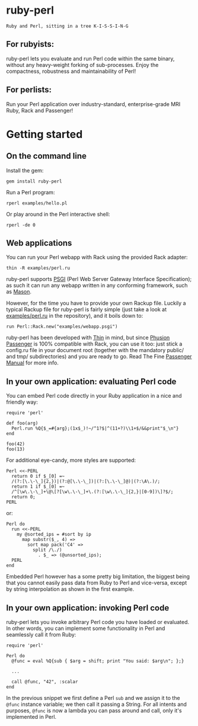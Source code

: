 ruby-perl
=========

    Ruby and Perl, sitting in a tree K-I-S-S-I-N-G

For rubyists:
-------------

ruby-perl lets you evaluate and run Perl code within the same binary, without
any heavy-weight forking of sub-processes. Enjoy the compactness, robustness
and maintainability of Perl!

For perlists:
-------------

Run your Perl application over industry-standard, enterprise-grade MRI Ruby,
Rack and Passenger!

Getting started
===============

On the command line
-------------------

Install the gem:

    gem install ruby-perl

Run a Perl program:

    rperl examples/hello.pl

Or play around in the Perl interactive shell:

    rperl -de 0

Web applications
----------------

You can run your Perl webapp with Rack using the provided Rack adapter:

    thin -R examples/perl.ru

ruby-perl supports [PSGI](http://search.cpan.org/~miyagawa/PSGI-1.03/PSGI.pod)
(Perl Web Server Gateway Interface Specification); as such it can run any
webapp written in any conforming framework, such as
[Mason](http://www.masonhq.com/).

However, for the time you have to provide your own Rackup file. Luckily a
typical Rackup file for ruby-perl is fairly simple (just take a look at
[examples/perl.ru](examples/perl.ru) in the repository), and it boils down to:

    run Perl::Rack.new("examples/webapp.psgi")

ruby-perl has been developed with [Thin](http://code.macournoyer.com/thin/)
in mind, but since [Phusion Passenger](http://www.modrails.com/) is 100%
compatible with Rack, you can use it too: just stick a config.ru file in your
document root (together with the mandatory public/ and tmp/ subdirectories)
and you are ready to go. Read The Fine [Passenger Manual](http://www.modrails.com/documentation/Users%20guide%20Apache.html#_deploying_a_rack_based_ruby_application)
for more info.

In your own application: evaluating Perl code
---------------------------------------------

You can embed Perl code directly in your Ruby application in a nice and
friendly way:

    require 'perl'
    
    def foo(arg)
      Perl.run %Q{$_=#{arg};(1x$_)!~/^1?$|^(11+?)\\1+$/&&print"$_\n"}
    end
    
    foo(42)
    foo(13)

For additional eye-candy, more styles are supported:

    Perl <<-PERL
      return 0 if $_[0] =~ 
      /(?:[\.\-\_]{2,})|(?:@[\.\-\_])|(?:[\.\-\_]@)|(?:\A\.)/;
      return 1 if $_[0] =~ 
      /^[\w\.\-\_]+\@\[?[\w\.\-\_]+\.(?:[\w\.\-\_]{2,}|[0-9])\]?$/;
      return 0;
    PERL

or:

    Perl do
      run <<-PERL
        my @sorted_ips = #sort by ip
          map substr($_, 4) =>
            sort map pack('C4' =>
              split /\./)
                . $_ => (@unsorted_ips);
      PERL
    end

Embedded Perl however has a some pretty big limitation, the biggest being
that you cannot easily pass data from Ruby to Perl and vice-versa, except
by string interpolation as shown in the first example.

In your own application: invoking Perl code
-------------------------------------------

ruby-perl lets you invoke arbitrary Perl code you have loaded or evaluated.
In other words, you can implement some functionality in Perl and seamlessly
call it from Ruby:

    require 'perl'
    
    Perl do
      @func = eval %Q{sub { $arg = shift; print "You said: $arg\n"; };}
      
      ...
      
      call @func, "42", :scalar
    end

In the previous snippet we first define a Perl `sub` and we assign it to
the `@func` instance variable; we then call it passing a String. For all
intents and purposes, `@func` is now a lambda you can pass around and call,
only it's implemented in Perl.

